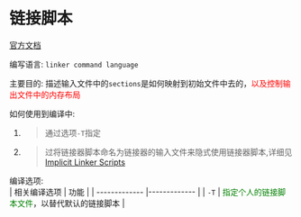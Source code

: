 # 链接脚本
[官方文档](https://sourceware.org/binutils/docs/ld/Scripts.html)  

编写语言: `linker command language`  

主要目的: 描述输入文件中的`sections`是如何映射到初始文件中去的，<font color=red>以及控制输出文件中的内存布局</font>  

如何使用到编译中:   
1. > 通过选项`-T`指定  
2. > 过将链接器脚本命名为链接器的输入文件来隐式使用链接器脚本,详细见[Implicit Linker Scripts](https://sourceware.org/binutils/docs/ld/Implicit-Linker-Scripts.html)  

编译选项:  
|  相关编译选项      |    功能       |
| ------------- |-------------  |
|    `-T`    |    <font color=green>指定个人的链接脚本文件</font>，以替代默认的链接脚本          |
